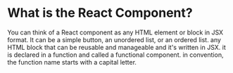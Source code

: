 # What is the React Component?

You can think of a React component as any HTML element or block in JSX format. It can be a simple button, an unordered list, or an ordered list. any HTML block that can be reusable and manageable and it's written in JSX. it is declared in a function and called a functional component. in convention, the function name starts with a capital letter. 

